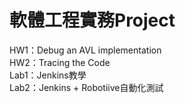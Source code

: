 # 軟體工程實務Project
HW1：Debug an AVL implementation  
HW2：Tracing the Code  
Lab1：Jenkins教學  
Lab2：Jenkins + Robotiive自動化測試  
